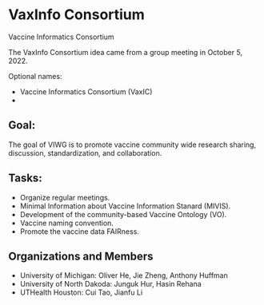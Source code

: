 # VaxInfo Consortium
Vaccine Informatics Consortium

The VaxInfo Consortium idea came from a group meeting in October 5, 2022.

Optional names:
- Vaccine Informatics Consortium  (VaxIC)
- 


## Goal: 
The goal of VIWG is to promote vaccine community wide research sharing, discussion, standardization, and collaboration.

## Tasks:
- Organize regular meetings. 
- Minimal Information about Vaccine Information Stanard (MIVIS).
- Development of the community-based Vaccine Ontology (VO).
- Vaccine naming convention.
- Promote the vaccine data FAIRness.

## Organizations and Members
- University of Michigan: Oliver He, Jie Zheng, Anthony Huffman
- University of North Dakoda: Junguk Hur, Hasin Rehana  
- UTHealth Houston: Cui Tao, Jianfu Li

